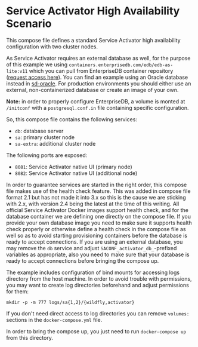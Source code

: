 # Service Activator High Availability Scenario

This compose file defines a standard Service Activator high availability configuration with two cluster nodes.

As Service Activator requires an external database as well, for the purpose of this example we using `containers.enterprisedb.com/edb/edb-as-lite:v11` which you can pull from EnterpriseDB container repository ([request access here](https://www.enterprisedb.com/repository-access-request?destination=node/1255704&resource=1255704&ma_formid=2098)). You can find an example using an Oracle database instead in [sd-oracle](../sd-oracle). For production environments you should either use an external, non-containerized database or create an image of your own.

**Note:** in order to properly configure EnterpriseDB, a volume is monted at `/initconf` with a `postgresql.conf.in` file containing specific configuration.

So, this compose file contains the following services:

- `db`: database server
- `sa`: primary cluster node
- `sa-extra`: additional cluster node

The following ports are exposed:

- `8081`: Service Activator native UI (primary node)
- `8082`: Service Activator native UI (additional node)

In order to guarantee services are started in the right order, this compose file makes use of the health check feature. This was added in compose file format 2.1 but has not made it into 3.x so this is the cause we are sticking with 2.x, with version 2.4 being the latest at the time of this writing. All official Service Activator Docker images support health check, and for the database container we are defining one directly on the compose file. If you provide your own database image you need to make sure it supports health check properly or otherwise define a health check in the compose file as well so as to avoid starting provisioning containers before the database is ready to accept connections. If you are using an external database, you may remove the `db` service and adjust `SACONF_activator_db_`-prefixed variables as appropriate, also you need to make sure that your database is ready to accept connections before bringing the compose up.

The example includes configuration of bind mounts for accessing logs directory from the host machine. In order to avoid trouble with permissions, you may want to create log directories beforehand and adjust permissions for them:

    mkdir -p -m 777 logs/sa{1,2}/{wildfly,activator}

If you don't need direct access to log directories you can remove `volumes:` sections in the `docker-compose.yml` file.

In order to bring the compose up, you just need to run `docker-compose up` from this directory.